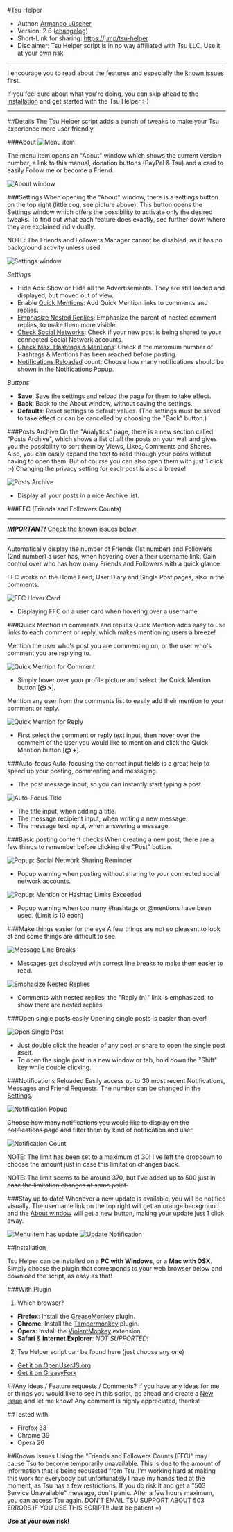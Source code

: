 #Tsu Helper

- Author: [Armando Lüscher](https://www.tsu.co/noplanman)
- Version: 2.6 ([changelog](https://github.com/noplanman/tsu-helper/blob/master/CHANGELOG.md))
- Short-Link for sharing: https://j.mp/tsu-helper
- Disclaimer: Tsu Helper script is in no way affiliated with Tsu LLC. Use it at your [own risk](#known-issues).

---

I encourage you to read about the features and especially the [known issues](#known-issues) first.

If you feel sure about what you're doing, you can skip ahead to the [installation](#installation) and get started with the Tsu Helper :-)

---

##Details
The Tsu Helper script adds a bunch of tweaks to make your Tsu experience more user friendly.

###About
![Menu item][menu-item]

The menu item opens an "About" window which shows the current version number, a link to this manual, donation buttons (PayPal & Tsu) and a card to easily Follow me or become a Friend.

![About window][about-window]

###Settings
When opening the "About" window, there is a settings button on the top right (little cog, see picture above).
This button opens the Settings window which offers the possibility to activate only the desired tweaks.
To find out what each feature does exactly, see further down where they are explained individually.

NOTE: The Friends and Followers Manager cannot be disabled, as it has no background activity unless used.

![Settings window][settings-window]

*Settings*
- Hide Ads: Show or Hide all the Advertisements. They are still loaded and displayed, but moved out of view.
- Enable [Quick Mentions](#quick-mention-in-comments-and-replies): Add Quick Mention links to comments and replies.
- [Emphasize Nested Replies](#make-things-easier-for-the-eye): Emphasize the parent of nested comment replies, to make them more visible.
- [Check Social Networks](#basic-posting-content-checks): Check if your new post is being shared to your connected Social Network accounts.
- [Check Max. Hashtags & Mentions](#basic-posting-content-checks): Check if the maximum number of Hashtags & Mentions has been reached before posting.
- [Notifications Reloaded](#notifications-reloaded) count: Choose how many notifications should be shown in the Notifications Popup.

*Buttons*
- **Save**: Save the settings and reload the page for them to take effect.
- **Back**: Back to the About window, without saving the settings.
- **Defaults**: Reset settings to default values. (The settings must be saved to take effect or can be cancelled by choosing the "Back" button.)

###Posts Archive
On the "Analytics" page, there is a new section called "Posts Archive", which shows a list of all the posts on your wall and gives you the possibility to sort them by Views, Likes, Comments and Shares. Also, you can easily expand the text to read through your posts without having to open them. But of course you can also open them with just 1 click ;-)
Changing the privacy setting for each post is also a breeze!

![Posts Archive][posts-archive]
- Display all your posts in a nice Archive list.

###FFC (Friends and Followers Counts)

---

***IMPORTANT!*** Check the [known issues](#known-issues) below.

---

Automatically display the number of Friends (1st number) and Followers (2nd number) a user has, when hovering over a their username link.
Gain control over who has how many Friends and Followers with a quick glance.

FFC works on the Home Feed, User Diary and Single Post pages, also in the comments.

![FFC Hover Card][ffc-hover-card]
- Displaying FFC on a user card when hovering over a username.

###Quick Mention in comments and replies
Quick Mention adds easy to use links to each comment or reply, which makes mentioning users a breeze!

Mention the user who's post you are commenting on, or the user who's comment you are replying to.

![Quick Mention for Comment][mention-comment]
- Simply hover over your profile picture and select the Quick Mention button [**@ >**].

Mention any user from the comments list to easily add their mention to your comment or reply.

![Quick Mention for Reply][mention-reply]
- First select the comment or reply text input, then hover over the comment of the user you would like to mention and click the Quick Mention button [**@ +**].

###Auto-focus
Auto-focusing the correct input fields is a great help to speed up your posting, commenting and messaging.

- The post message input, so you can instantly start typing a post.

![Auto-Focus Title][auto-focus-title]
- The title input, when adding a title.
- The message recipient input, when writing a new message.
- The message text input, when answering a message.

###Basic posting content checks
When creating a new post, there are a few things to remember before clicking the "Post" button.

![Popup: Social Network Sharing Reminder][popup-social-networks]
- Popup warning when posting without sharing to your connected social network accounts.

![Popup: Mention or Hashtag Limits Exceeded][popup-mention-hashtag-limits]
- Popup warning when too many #hashtags or @mentions have been used. (Limit is 10 each)

###Make things easier for the eye
A few things are not so pleasent to look at and some things are difficult to see.

![Message Line Breaks][message-line-breaks]
- Messages get displayed with correct line breaks to make them easier to read.

![Emphasize Nested Replies][nested-replies-parent]
- Comments with nested replies, the "Reply (n)" link is emphasized, to show there are nested replies.

###Open single posts easily
Opening single posts is easier than ever!

![Open Single Post][open-single-post]
- Just double click the header of any post or share to open the single post itself.
- To open the single post in a new window or tab, hold down the "Shift" key while double clicking.

###Notifications Reloaded
Easily access up to 30 most recent Notifications, Messages and Friend Requests. The number can be changed in the [Settings](#settings).

![Notification Popup][notification-popup]

~~Choose how many notifications you would like to display on the notifications page and~~ filter them by kind of notification and user.

![Notification Count][notification-count]

NOTE: The limit has been set to a maximum of 30! I've left the dropdown to choose the amount just in case this limitation changes back.

~~NOTE: The limit seems to be around 370, but I've added up to 500 just in case the limitation changes at some point.~~

###Stay up to date!
Whenever a new update is available, you will be notified visually. The username link on the top right will get an orange background and the [About window](#about) will get a new button, making your update just 1 click away.

![Menu item has update][menu-item-update]
![Update Notification][update-notification]

##Installation

Tsu Helper can be installed on a **PC with Windows**, or a **Mac with OSX**.
Simply choose the plugin that corresponds to your web browser below and download the script, as easy as that!

###With Plugin
1. Which browser?
  - **Firefox**: Install the [GreaseMonkey](https://addons.mozilla.org/en-US/firefox/addon/greasemonkey/) plugin.
  - **Chrome**: Install the [Tampermonkey](https://chrome.google.com/webstore/detail/tampermonkey/dhdgffkkebhmkfjojejmpbldmpobfkfo?hl=en) plugin.
  - **Opera**: Install the [ViolentMonkey](https://addons.opera.com/en/extensions/details/violent-monkey/) extension.
  - **Safari** & **Internet Explorer**: *NOT SUPPORTED!*

2. Tsu Helper script can be found here (just choose any one)
  - [Get it on OpenUserJS.org](https://openuserjs.org/install/noplanman/Tsu_Helper.user.js)
  - [Get it on GreasyFork](https://greasyfork.org/en/scripts/6372-tsu-helper/code/Tsu%20Helper.user.js)

##Any ideas / Feature requests / Comments?
If you have any ideas for me or things you would like to see in this script, go ahead and create a [New Issue](https://github.com/noplanman/tsu-helper/issues/new) and let me know!
Any comment is highly appreciated, thanks!

##Tested with
- Firefox 33
- Chrome 39
- Opera 26

##Known Issues
Using the “Friends and Followers Counts (FFC)“ may cause Tsu to become temporarily unavailable. This is due to the amount of information that is being requested from Tsu. I'm working hard at making this work for everybody but unfortunately I have my hands tied at the moment, as Tsu has a few restrictions.
If you do risk it and get a "503 Service Unavailable" message, don't panic. After a few hours maximum, you can access Tsu again. DON'T EMAIL TSU SUPPORT ABOUT 503 ERRORS IF YOU USE THIS SCRIPT!!
Just be patient =)

**Use at your own risk!**


[mention-comment]: https://github.com/noplanman/tsu-helper/raw/master/assets/mention-comment.png "Quick Mention for Comment"
[mention-reply]: https://github.com/noplanman/tsu-helper/raw/master/assets/mention-reply.png "Quick Mention for Reply"
[nested-replies-parent]: https://github.com/noplanman/tsu-helper/raw/master/assets/nested-replies-parent.png "Emphasize Nested Replies"
[open-single-post]: https://github.com/noplanman/tsu-helper/raw/master/assets/open-single-post.png "Open Single Post"
[auto-focus-title]: https://github.com/noplanman/tsu-helper/raw/master/assets/auto-focus-title.png "Auto-Focus Title"
[message-line-breaks]: https://github.com/noplanman/tsu-helper/raw/master/assets/message-line-breaks.png "Message Line Breaks"
[popup-mention-hashtag-limits]: https://github.com/noplanman/tsu-helper/raw/master/assets/popup-mention-hashtag-limits.png "Popup: Mention or Hashtag Limits Exceeded"
[popup-social-networks]: https://github.com/noplanman/tsu-helper/raw/master/assets/popup-social-networks.png "Popup: Social Network Sharing Reminder"
[menu-item]: https://github.com/noplanman/tsu-helper/raw/master/assets/menu-item.png "Menu item"
[menu-item-update]: https://github.com/noplanman/tsu-helper/raw/master/assets/menu-item-update.png "Menu item has update"
[update-notification]: https://github.com/noplanman/tsu-helper/raw/master/assets/update-notification.png "Update Notification"
[about-window]: https://github.com/noplanman/tsu-helper/raw/master/assets/about-window.png "About window"
[settings-window]: https://github.com/noplanman/tsu-helper/raw/master/assets/settings-window.png "Settings window"
[ffc-hover-card]: https://github.com/noplanman/tsu-helper/raw/master/assets/ffc-hover-card.png "FFC Hover Card"
[notification-count]: https://github.com/noplanman/tsu-helper/raw/master/assets/notification-count.png "Notification Count"
[notification-popup]: https://github.com/noplanman/tsu-helper/raw/master/assets/notification-popup.png "Notification Popup"
[posts-archive]: https://github.com/noplanman/tsu-helper/raw/master/assets/posts-archive.png "Posts Archive"

